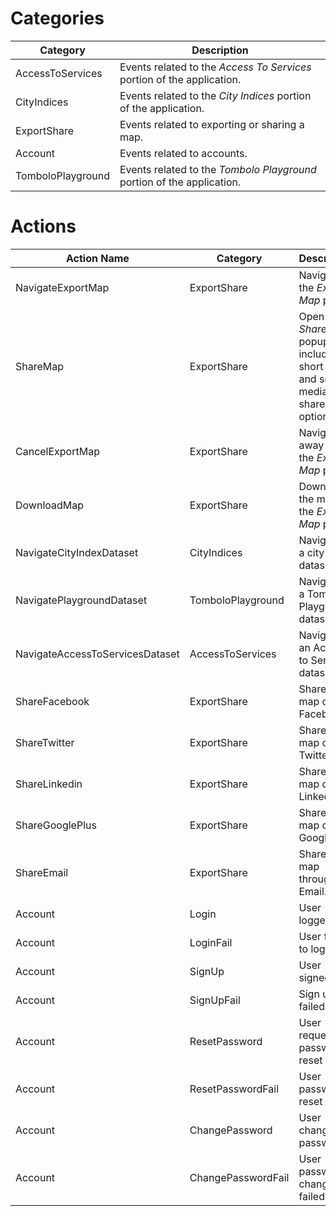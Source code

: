 
# Categories

| Category | Description |
|--|--|
| AccessToServices | Events related to the *Access To Services* portion of the application. |
| CityIndices | Events related to the *City Indices* portion of the application. |
| ExportShare | Events related to exporting or sharing a map. |
| Account | Events related to accounts. |
| TomboloPlayground | Events related to the *Tombolo Playground* portion of the application. |

# Actions

| Action Name | Category | Description |
|--|--|--|
| NavigateExportMap | ExportShare | Navigate to the *Export Map* page. |
| ShareMap | ExportShare | Open the *Share Map* popup including a short URL and social media share options.
| CancelExportMap | ExportShare | Navigate away from the *Export Map* page.
| DownloadMap | ExportShare | Download the map on the *Export Map* page. 
| NavigateCityIndexDataset | CityIndices | Navigate to a city index dataset.
| NavigatePlaygroundDataset | TomboloPlayground | Navigate to a Tombolo Playground dataset.
| NavigateAccessToServicesDataset | AccessToServices | Navigate to an Access to Services dataset.
| ShareFacebook | ExportShare | Share a map on Facebook
| ShareTwitter | ExportShare | Share a map on Twitter
| ShareLinkedin | ExportShare | Share a map on Linkedin
| ShareGooglePlus | ExportShare | Share a map on Google+
| ShareEmail | ExportShare | Share a map through Email.
| Account | Login | User logged in
| Account | LoginFail | User failed to log in
| Account | SignUp | User signed up
| Account | SignUpFail | Sign up failed
| Account | ResetPassword | User requested password reset
| Account | ResetPasswordFail | User password reset failed
| Account | ChangePassword | User changed password
| Account | ChangePasswordFail | User password change failed
